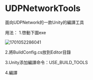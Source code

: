 # UDPNetworkTools
面向UDPNetwork的一款Unity的編譯工具

用法：
1.啓動下圖exe

![1701052286041](https://github.com/zinxDev/UDPNetworkTools/assets/37795777/bd81c890-ad32-412b-88d5-c82b32710c01)

2.將BuildConfig.cs放到Editor目錄

3.Unity添加編譯命令：USE_BUILD_TOOLS

4.編譯

